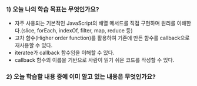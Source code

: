 ### 1) 오늘 나의 학습 목표는 무엇인가요?
- 자주 사용되는 기본적인 JavaScript의 배열 메서드를 직접 구현하며 원리를 이해한다.(slice,  forEach, indexOf, filter, map, reduce 등)
- 고차 함수(Higher order function)를 활용하여 기존에 만든 함수를 callback으로 재사용할 수 있다.
- iteratee가 callback 함수임을 이해할 수 있다.
- callback 함수의 이름을 기반으로 사람이 읽기 쉬운 코드를 작성할 수 있다.


### 2) 오늘 학습할 내용 중에 이미 알고 있는 내용은 무엇인가요?
